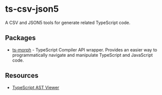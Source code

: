 # ts-csv-json5
A CSV and JSON5 tools for generate related TypeScript code.

## Packages

- [ts-morph](https://www.npmjs.com/package/ts-morph) - TypeScript Compiler API wrapper. Provides an easier way to programmatically navigate and manipulate TypeScript and JavaScript code.

## Resources

- [TypeScript AST Viewer](https://ts-ast-viewer.com)